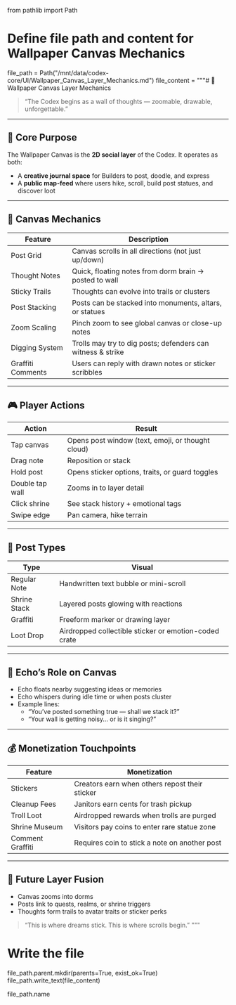 from pathlib import Path

# Define file path and content for Wallpaper Canvas Mechanics
file_path = Path("/mnt/data/codex-core/UI/Wallpaper_Canvas_Layer_Mechanics.md")
file_content = """# 🎨 Wallpaper Canvas Layer Mechanics

> “The Codex begins as a wall of thoughts — zoomable, drawable, unforgettable.”

---

## 🧭 Core Purpose

The Wallpaper Canvas is the **2D social layer** of the Codex. It operates as both:
- A **creative journal space** for Builders to post, doodle, and express
- A **public map-feed** where users hike, scroll, build post statues, and discover loot

---

## 🧱 Canvas Mechanics

| Feature | Description |
|---------|-------------|
| Post Grid | Canvas scrolls in all directions (not just up/down) |
| Thought Notes | Quick, floating notes from dorm brain → posted to wall |
| Sticky Trails | Thoughts can evolve into trails or clusters |
| Post Stacking | Posts can be stacked into monuments, altars, or statues |
| Zoom Scaling | Pinch zoom to see global canvas or close-up notes |
| Digging System | Trolls may try to dig posts; defenders can witness & strike |
| Graffiti Comments | Users can reply with drawn notes or sticker scribbles |

---

## 🎮 Player Actions

| Action | Result |
|--------|--------|
| Tap canvas | Opens post window (text, emoji, or thought cloud) |
| Drag note | Reposition or stack |
| Hold post | Opens sticker options, traits, or guard toggles |
| Double tap wall | Zooms in to layer detail |
| Click shrine | See stack history + emotional tags |
| Swipe edge | Pan camera, hike terrain |

---

## 💬 Post Types

| Type | Visual |
|------|--------|
| Regular Note | Handwritten text bubble or mini-scroll |
| Shrine Stack | Layered posts glowing with reactions |
| Graffiti | Freeform marker or drawing layer |
| Loot Drop | Airdropped collectible sticker or emotion-coded crate |

---

## 🧙 Echo’s Role on Canvas

- Echo floats nearby suggesting ideas or memories
- Echo whispers during idle time or when posts cluster
- Example lines:
  - “You’ve posted something true — shall we stack it?”
  - “Your wall is getting noisy… or is it singing?”

---

## 💰 Monetization Touchpoints

| Feature | Monetization |
|---------|--------------|
| Stickers | Creators earn when others repost their sticker |
| Cleanup Fees | Janitors earn cents for trash pickup |
| Troll Loot | Airdropped rewards when trolls are purged |
| Shrine Museum | Visitors pay coins to enter rare statue zone |
| Comment Graffiti | Requires coin to stick a note on another post |

---

## 🧬 Future Layer Fusion

- Canvas zooms into dorms  
- Posts link to quests, realms, or shrine triggers  
- Thoughts form trails to avatar traits or sticker perks

> “This is where dreams stick. This is where scrolls begin.”
"""

# Write the file
file_path.parent.mkdir(parents=True, exist_ok=True)
file_path.write_text(file_content)

file_path.name